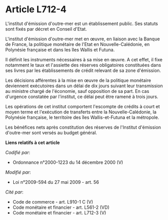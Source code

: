 # Article L712-4

L'institut d'émission d'outre-mer est un établissement public. Ses statuts sont fixés par décret en Conseil d'Etat.

L'institut d'émission d'outre-mer met en œuvre, en liaison avec la Banque de France, la politique monétaire de l'Etat en
Nouvelle-Calédonie, en Polynésie française et dans les îles Wallis et Futuna. 

Il définit les instruments nécessaires à sa mise en œuvre. A cet effet, il fixe notamment le taux et l'assiette des réserves
obligatoires constituées dans ses livres par les établissements de crédit relevant de sa zone d'émission. 

Les décisions afférentes à la mise en œuvre de la politique monétaire deviennent exécutoires dans un délai de dix jours
suivant leur transmission au ministre chargé de l'économie, sauf opposition de sa part. En cas d'urgence constatée par
l'institut, ce délai peut être ramené à trois jours.

Les opérations de cet institut comportent l'escompte de crédits à court et moyen terme et l'exécution de transferts entre la
Nouvelle-Calédonie, la Polynésie française, le territoire des îles Wallis-et-Futuna et la métropole.

Les bénéfices nets après constitution des réserves de l'Institut d'émission d'outre-mer sont versés au budget général.

**Liens relatifs à cet article**

_Codifié par_:

  - Ordonnance n°2000-1223 du 14 décembre 2000 (V)

_Modifié par_:

  - Loi n°2009-594 du 27 mai 2009 - art. 56

_Cité par_:

  - Code de commerce - art. L910-1 C (V)
  - Code monétaire et financier - art. L561-2 (VD)
  - Code monétaire et financier - art. L712-3 (V)
